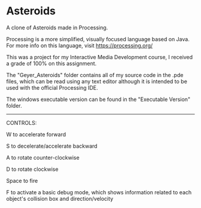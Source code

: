# Asteroids
A clone of Asteroids made in Processing.

Processing is a more simplified, visually focused language based on Java.
For more info on this language, visit https://processing.org/

This was a project for my Interactive Media Development course, I received a grade of 100% on this assignment.

The "Geyer_Asteroids" folder contains all of my source code in the .pde files, which can be read using any text editor although it is intended to be used with the official Processing IDE.

The windows executable version can be found in the "Executable Version" folder.

---

CONTROLS:

W to accelerate forward

S to decelerate/accelerate backward

A to rotate counter-clockwise

D to rotate clockwise

Space to fire

F to activate a basic debug mode, which shows information related to each object's collision box and direction/velocity
